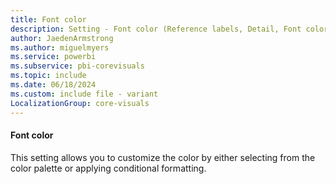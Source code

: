 ```yaml
---
title: Font color
description: Setting - Font color (Reference labels, Detail, Font color)
author: JaedenArmstrong
ms.author: miguelmyers
ms.service: powerbi
ms.subservice: pbi-corevisuals
ms.topic: include
ms.date: 06/18/2024
ms.custom: include file - variant
LocalizationGroup: core-visuals
---
```

#### Font color

This setting allows you to customize the color by either selecting from the color palette or applying conditional formatting.
